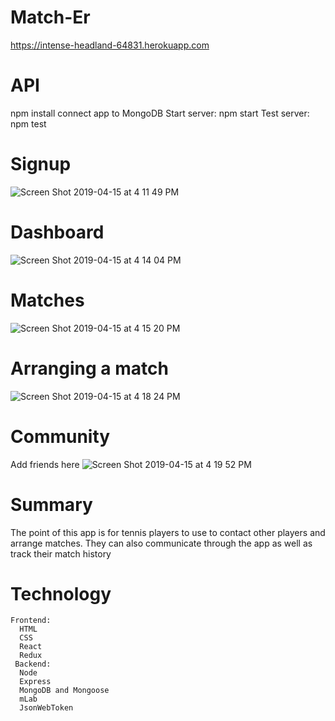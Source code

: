 # Match-Er

https://intense-headland-64831.herokuapp.com

# API
  npm install
  connect app to MongoDB
  Start server: npm start
  Test server: npm test
  
# Signup
![Screen Shot 2019-04-15 at 4 11 49 PM](https://user-images.githubusercontent.com/37096198/56162122-3ed08a00-5f99-11e9-9fd0-37243d315ebc.png)

# Dashboard
![Screen Shot 2019-04-15 at 4 14 04 PM](https://user-images.githubusercontent.com/37096198/56162255-8eaf5100-5f99-11e9-9717-ec1a705eb523.png)

# Matches
![Screen Shot 2019-04-15 at 4 15 20 PM](https://user-images.githubusercontent.com/37096198/56162318-b3a3c400-5f99-11e9-86a8-5bd0edf2c945.png)

# Arranging a match
![Screen Shot 2019-04-15 at 4 18 24 PM](https://user-images.githubusercontent.com/37096198/56162487-257c0d80-5f9a-11e9-971c-f00faba0c230.png)

# Community
Add friends here
![Screen Shot 2019-04-15 at 4 19 52 PM](https://user-images.githubusercontent.com/37096198/56162583-5a886000-5f9a-11e9-9b9f-6252141e4f8d.png)

# Summary
  The point of this app is for tennis players to use to contact other players and arrange matches. They can also communicate through the
  app as well as track their match history
  
# Technology
    Frontend:
      HTML
      CSS
      React
      Redux
     Backend: 
      Node
      Express
      MongoDB and Mongoose
      mLab
      JsonWebToken
